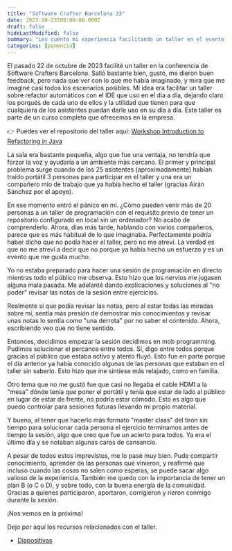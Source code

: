 ```yaml
---
title: "Software Crafter Barcelona 23"
date: 2023-10-23T00:00:00.000Z
draft: false
hideLastModified: false
summary: "Les cuento mi experiencia facilitando un taller en el evento de Barcelona Software Crafters 2023"
categories: [ponencia]
---
```


El pasado 22 de octubre de 2023 facilité un taller en la conferencia de Software Crafters Barcelona. Salió bastante bien, gustó, 
me dieron buen feedback, pero nada que ver con lo que me había imaginado, y mira que me imaginé casi todos los escenarios posibles.
Mi idea era facilitar un taller sobre refactor automáticos con el IDE que uso en el día a día, dejando claro los porqués
de cada uno de ellos y la utilidad que tienen para que cualquiera de los asistentes puedan darle uso en su día a día.
Este taller es parte de un curso completo que ofrecemos en la empresa.

👉 Puedes ver el repositorio del taller aquí: [Workshop Introduction to Refactoring in Java](https://github.com/lean-mind/workshop-introduction-refactoring-java)

La sala era bastante pequeña, algo que fue una ventaja, no tendría que forzar la voz y ayudaría a un ambiente más cercano.
El primer y principal problema surge cuando de los 25 asistentes (aproximadamente) habían traído portátil 3 personas para
participar en el taller y una era un compañero mío de trabajo que ya había hecho el taller (gracias Airán Sánchez por el apoyo).

En ese momento entró el pánico en mí. ¿Cómo pueden venir más de 20 personas a un taller de programación con el requisito
previo de tener un repositorio configurado en local sin un ordenador? No acabo de comprenderlo. Ahora, días más tarde,
hablando con varios compañeros, parece que es más habitual de lo que imaginaba. Perfectamente podría haber dicho que no
podía hacer el taller, pero no me atreví. La verdad es que no me atreví a decir que no porque ya había hecho un esfuerzo y
es un evento que me gusta mucho.

Yo no estaba preparado para hacer una sesión de programación en directo mientras todo el público me observa. Esto hizo 
que los nervios me jugasen alguna mala pasada. Me adelanté dando explicaciones y soluciones al "no poder" revisar las notas 
de la sesión entre ejercicios. 

Realmente si que podía revisar las notas, pero al estar todas las miradas sobre mí, sentía más presión de demostrar mis conocimientos
y revisar unas notas lo sentía como "una derrota" por no saber el contenido. Ahora, escribiendo veo que no tiene sentido.

Entonces, decidimos empezar la sesión decidimos en mob programming. Pudimos solucionar el percance entre todos. Sí, digo
entre todos porque gracias al público que estaba activo y atento fluyó.  Esto fue en parte porque el día anterior ya había
conocido algunas de las personas que estaban en el taller sin saberlo. Esto hizo que me sintiese más relajado, como en familia.

Otro tema que no me gustó fue que casi no llegaba el cable HDMI a la "mesa" dónde tenía que poner el portátil 
y tenía que estar de lado al público en lugar de estar de frente, no podría estar cómodo. Esto es algo que puedo controlar
para sesiones futuras llevando mi propio material.

Y bueno, al tener que hacerlo más formato "master class" del tirón sin tiempo para solucionar cada persona 
el ejercicio terminamos antes de tiempo la sesión, algo que creo que fue un acierto para todos. Ya era el último día y 
se notaban algunas caras de cansancio.

A pesar de todos estos imprevistos, me lo pasé muy bien. Pude compartir conocimiento, aprender de las personas que vinieron,
y reafirmé que incluso cuando las cosas no salen como esperas, se puede sacar algo valioso de la experiencia.
También me quedo con la importancia de tener un plan B (o C o D), y sobre todo, con la buena energía de la comunidad.
Gracias a quienes participaron, aportaron, corrigieron y rieron conmigo durante la sesión.

¡Nos vemos en la próxima!

Dejo por aquí los recursos relacionados con el taller.

- [Diapositivas](Sotware%20Crafters%20BCN%202023.pdf)
